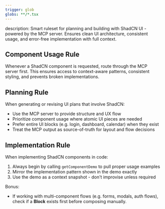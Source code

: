 ```yaml
---
trigger: glob
globs: **/*.tsx
---
```


description: Smart ruleset for planning and building with ShadCN UI - powered by the MCP server. Ensures clean UI architecture, consistent usage, and error-free implementation with full context.


## Component Usage Rule
Whenever a ShadCN component is requested, route through the MCP server first.
This ensures access to context-aware patterns, consistent styling, and prevents broken
implementations.

## Planning Rule
When generating or revising UI plans that involve ShadCN:

- Use the MCP server to provide structure and UX flow
- Prioritize component usage where atomic UI pieces are needed
- Prefer entire UI blocks (e.g. login, dashboard, calendar) when they exist
- Treat the MCP output as source-of-truth for layout and flow decisions

## Implementation Rule
When implementing ShadCN components in code:

1. Always begin by calling `getComponentDemo` to pull proper usage examples
2. Mirror the implementation pattern shown in the demo exactly
3. Use the demo as a context snapshot - don't improvise unless required

Bonus:
- If working with multi-component flows (e.g. forms, modals, auth flows), check if a **Block** exists
  first before composing manually.